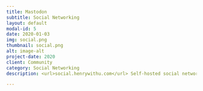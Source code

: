 ```yaml
---
title: Mastodon
subtitle: Social Networking
layout: default
modal-id: 5
date: 2020-01-03
img: social.png
thumbnail: social.png
alt: image-alt
project-date: 2020
client: Community
category: Social Networking
description: <url>social.henrywithu.com</url> Self-hosted social networking services. It has microblogging features similar to the Twitter service.

---
```

